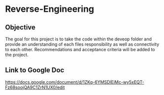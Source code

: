 # Reverse-Engineering

## Objective 
The goal for this project is to take the code within the deveop folder and provide an understanding of each files responsibility as well as connectivity to each other. 
Recommendations and acceptance criteria  will be added to the project.

## Link to Google Doc
https://docs.google.com/document/d/1ZKq-6YMSDlEiMc-wy5xEQT-Fz68soojQA9C1ZrN1UX0/edit

